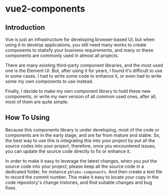 # vue2-components

## Introduction

Vue is just an infrastructure for developing browser-based UI, but when using it to develop applications, you still need many works to create components to statisfy your business requirements, and many or these components are commonly used in almost all projects.

There are many existing third-party component libraries, and the most used one is the Element UI. But, after using it for years, I found it's difficult to use in some cases. I had to write some code to enhance it, or even had to write some my own components to use instead.

Finally, I decide to make my own component library to hold these new components, or write my own version of all common used ones, after all, most of them are quite simple.

## How To Using

Because this components library is under developing, most of the code or components are in the early stage, and are far from mature and stable. So, the best way to use this is integrating this into your project by put all the source codes into your project, therefore, once you encountered issues, you can update the source code directly to fix or enhance it.

In order to make it easy to leverage the latest changes, when you put the source code into your project, please keep all the source code in a dedicated folder, for instance `pblabs-components`. And then create a text file to record the commit number. This make it easy to locate your copy in the code repository's change histories, and find suitable changes and bug fixes.



